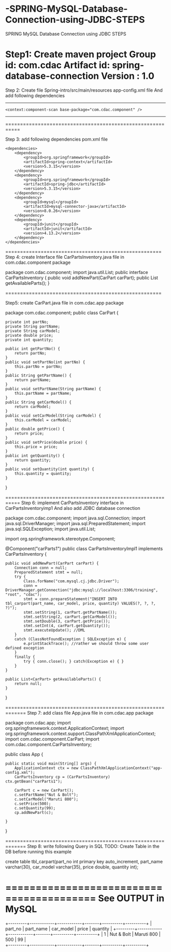 # -SPRING-MySQL-Database-Connection-using-JDBC-STEPS

  SPRING MySQL Database Connection using JDBC STEPS

Step1: Create maven project
                               Group id: com.cdac
                               Artifact id: spring-database-connection
                               Version : 1.0
===========================================================


Step 2:  Create file Spring-intro/src/main/resources app-config.xml file
               And add following dependencies 


**********************************************************************************
<?xml version="1.0" encoding="UTF-8"?>
<beans 
	xmlns="http://www.springframework.org/schema/beans"
	xmlns:context="http://www.springframework.org/schema/context"
    xmlns:xsi="http://www.w3.org/2001/XMLSchema-instance"
    xsi:schemaLocation="
        http://www.springframework.org/schema/beans http://www.springframework.org/schema/beans/spring-beans.xsd
        http://www.springframework.org/schema/context http://www.springframework.org/schema/context/spring-context.xsd">

 	<context:component-scan base-package="com.cdac.component" />

</beans>

**********************************************************************************

===========================================================

Step 3: add following dependencies  pom.xml file

 	<dependencies>
		<dependency>
			<groupId>org.springframework</groupId>
			<artifactId>spring-context</artifactId>
			<version>5.3.15</version>
		</dependency>
		<dependency>
			<groupId>org.springframework</groupId>
			<artifactId>spring-jdbc</artifactId>
			<version>5.3.15</version>
		</dependency>
		<dependency>
			<groupId>mysql</groupId>
			<artifactId>mysql-connector-java</artifactId>
			<version>8.0.26</version>
		</dependency>
		<dependency>
			<groupId>junit</groupId>
			<artifactId>junit</artifactId>
			<version>4.13.2</version>
		</dependency>
	</dependencies>



=====================================================
Step 4: create Interface file CarPartsInventory.java  file in
               com.cdac.component  package

package com.cdac.component;
import java.util.List;
public interface CarPartsInventory {
	public void addNewPart(CarPart carPart);
	public List<CarPart> getAvailableParts();
}


=====================================================

Step5: create CarPart.java file in com.cdac.app package

package com.cdac.component;
public class CarPart {

	private int partNo;
	private String partName;
	private String carModel;
	private double price;
	private int quantity;
	
	public int getPartNo() {
		return partNo;
	}
	public void setPartNo(int partNo) {
		this.partNo = partNo;
	}
	public String getPartName() {
		return partName;
	}
	public void setPartName(String partName) {
		this.partName = partName;
	}
	public String getCarModel() {
		return carModel;
	}
	public void setCarModel(String carModel) {
		this.carModel = carModel;
	}
	public double getPrice() {
		return price;
	}
	public void setPrice(double price) {
		this.price = price;
	}
	public int getQuantity() {
		return quantity;
	}
	public void setQuantity(int quantity) {
		this.quantity = quantity;
	}
}



===========================================================
Step 6: implement  CarPartsInventory interface in CarPartsInventoryimp1
 And also add JDBC  database connection

package com.cdac.component;
import java.sql.Connection;
import java.sql.DriverManager;
import java.sql.PreparedStatement;
import java.sql.SQLException;
import java.util.List;

import org.springframework.stereotype.Component;

@Component("carParts1")
public class CarPartsInventoryImpl1 implements CarPartsInventory {

	public void addNewPart(CarPart carPart) {
		Connection conn = null;
		PreparedStatement stmt = null;
		try {
			Class.forName("com.mysql.cj.jdbc.Driver");
			conn = DriverManager.getConnection("jdbc:mysql://localhost:3306/training", "root", "cdac");
			stmt = conn.prepareStatement("INSERT INTO tbl_carpart(part_name, car_model, price, quantity) VALUES(?, ?, ?, ?)");
			stmt.setString(1, carPart.getPartName());
			stmt.setString(2, carPart.getCarModel());
			stmt.setDouble(3, carPart.getPrice());
			stmt.setInt(4, carPart.getQuantity());
			stmt.executeUpdate(); //DML
		}
		catch (ClassNotFoundException | SQLException e) {
			e.printStackTrace(); //rather we should throw some user defined exception
		}
		finally {
			try { conn.close(); } catch(Exception e) { }
		}
	}

	public List<CarPart> getAvailableParts() {
		return null;
	}

	
}






=============================================================
Step 7: add class file App.java file in com.cdac.app package

package com.cdac.app;
import org.springframework.context.ApplicationContext;
import org.springframework.context.support.ClassPathXmlApplicationContext;
import com.cdac.component.CarPart;
import com.cdac.component.CarPartsInventory;

public class App {

	public static void main(String[] args) {
		ApplicationContext ctx = new ClassPathXmlApplicationContext("app-config.xml");
		CarPartsInventory cp = (CarPartsInventory) ctx.getBean("carParts1");
		
		CarPart c = new CarPart();
		c.setPartName("Nut & Bolt");
		c.setCarModel("Maruti 800");
		c.setPrice(500);
		c.setQuantity(99);
		cp.addNewPart(c);
		
	}
}


 

=============================================================
Step 8: write following Query in SQL
TODO: Create Table in the DB before running this example

create table tbl_carpart(part_no int primary key auto_increment, part_name varchar(30), car_model varchar(35), price double, quantity int);

=========================================
         See OUTPUT in MySQL
========================================

+---------+------------+------------+-------+----------+----------+
| part_no | part_name  | car_model  | price | quantity   |
+---------+------------+------------+-------+----------+----------+
|       1     | Nut & Bolt   | Maruti 800  |   500 |       99     |     
+---------+------------+------------+-------+----------+----------+


